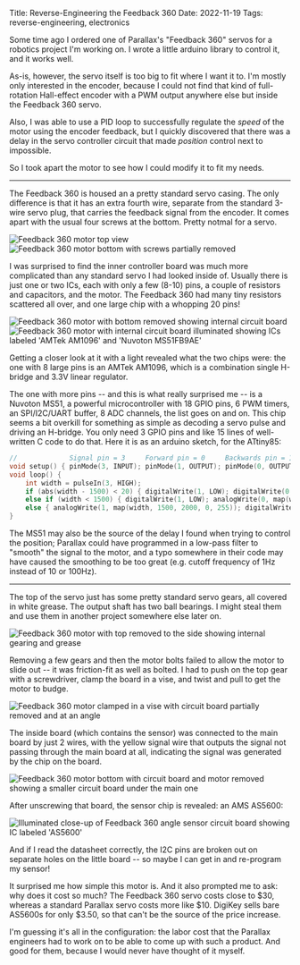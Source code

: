 Title: Reverse-Engineering the Feedback 360
Date: 2022-11-19
Tags: reverse-engineering, electronics

Some time ago I ordered one of Parallax's "Feedback 360" servos for a robotics project I'm working on. I wrote a little arduino library to control it, and it works well.

As-is, however, the servo itself is too big to fit where I want it to. I'm mostly only interested in the encoder, because I could not find that kind of full-rotation Hall-effect encoder with a PWM output anywhere else but inside the Feedback 360 servo.

Also, I was able to use a PID loop to successfully regulate the *speed* of the motor using the encoder feedback, but I quickly discovered that there was a delay in the servo controller circuit that made *position* control next to impossible.

So I took apart the motor to see how I could modify it to fit my needs.

---

The Feedback 360 is housed an a pretty standard servo casing. The only difference is that it has an extra fourth wire, separate from the standard 3-wire servo plug, that carries the feedback signal from the encoder. It comes apart with the usual four screws at the bottom. Pretty notmal for a servo.

![Feedback 360 motor top view]({attach}fb360/fb360top.jpeg)
![Feedback 360 motor bottom with screws partially removed]({attach}fb360/fb360screws.jpeg)

I was surprised to find the inner controller board was much more complicated than any standard servo I had looked inside of. Usually there is just one or two ICs, each with only a few (8-10) pins, a couple of resistors and capacitors, and the motor. The Feedback 360 had many tiny resistors scattered all over, and one large chip with a whopping 20 pins!

![Feedback 360 motor with bottom removed showing internal circuit board]({attach}fb360/fb360controlboard.jpeg)
![Feedback 360 motor with internal circuit board illuminated showing ICs labeled 'AMTek AM1096' and 'Nuvoton MS51FB9AE']({attach}fb360/fb360controlboardlight.jpeg)

Getting a closer look at it with a light revealed what the two chips were: the one with 8 large pins is an AMTek AM1096, which is a combination single H-bridge and 3.3V linear regulator.

The one with more pins -- and this is what really surprised me -- is a Nuvoton MS51, a powerful microcontroller with 18 GPIO pins, 6 PWM timers, an SPI/I2C/UART buffer, 8 ADC channels, the list goes on and on. This chip seems a bit overkill for something as simple as decoding a servo pulse and driving an H-bridge. You only need 3 GPIO pins and like 15 lines of well-written C code to do that. Here it is as an arduino sketch, for the ATtiny85:

```c
//             Signal pin = 3     Forward pin = 0     Backwards pin = 1
void setup() { pinMode(3, INPUT); pinMode(1, OUTPUT); pinMode(0, OUTPUT); }
void loop() {
    int width = pulseIn(3, HIGH);
    if (abs(width - 1500) < 20) { digitalWrite(1, LOW); digitalWrite(0, LOW); } // Deadband
    else if (width < 1500) { digitalWrite(1, LOW); analogWrite(0, map(width, 1500, 1000, 0, 255)); } // Forward
    else { analogWrite(1, map(width, 1500, 2000, 0, 255)); digitalWrite(0, LOW); } // Backward
}
```

The MS51 may also be the source of the delay I found when trying to control the position; Parallax could have programmed in a low-pass filter to "smooth" the signal to the motor, and a typo somewhere in their code may have caused the smoothing to be too great (e.g. cutoff frequency of 1Hz instead of 10 or 100Hz).

---

The top of the servo just has some pretty standard servo gears, all covered in white grease. The output shaft has two ball bearings. I might steal them and use them in another project somewhere else later on.

![Feedback 360 motor with top removed to the side showing internal gearing and grease]({attach}fb360/fb360gears.jpeg)

Removing a few gears and then the motor bolts failed to allow the motor to slide out -- it was friction-fit as well as bolted. I had to push on the top gear with a screwdriver, clamp the board in a vise, and twist and pull to get the motor to budge.

![Feedback 360 motor clamped in a vise with circuit board partially removed and at an angle]({attach}fb360/fb360prymotor.jpeg)

The inside board (which contains the sensor) was connected to the main board by just 2 wires, with the yellow signal wire that outputs the signal not passing through the main board at all, indicating the signal was generated by the chip on the board.

![Feedback 360 motor bottom with circuit board and motor removed showing a smaller circuit board under the main one]({attach}fb360/fb360inside.jpeg)

After unscrewing that board, the sensor chip is revealed: an AMS AS5600:

![Illuminated close-up of Feedback 360 angle sensor circuit board showing IC labeled 'AS5600']({attach}fb360/fb360sensor.jpeg)

And if I read the datasheet correctly, the I2C pins are broken out on separate holes on the little board -- so maybe I can get in and re-program my sensor!

It surprised me how simple this motor is. And it also prompted me to ask: why does it cost so much? The Feedback 360 servo costs close to $30, whereas a standard Parallax servo costs more like $10. DigiKey sells bare AS5600s for only $3.50, so that can't be the source of the price increase.

I'm guessing it's all in the configuration: the labor cost that the Parallax engineers had to work on to be able to come up with such a product. And good for them, because I would never have thought of it myself.
